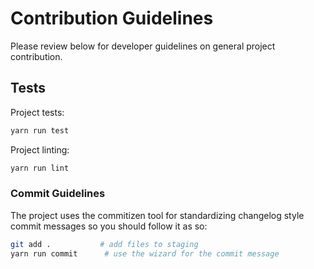 # Contribution Guidelines

Please review below for developer guidelines on general project contribution.

## Tests

Project tests:

```bash
yarn run test
```

Project linting:

```bash
yarn run lint
```

### Commit Guidelines

The project uses the commitizen tool for standardizing changelog style commit
messages so you should follow it as so:

```bash
git add .           # add files to staging
yarn run commit      # use the wizard for the commit message
```
